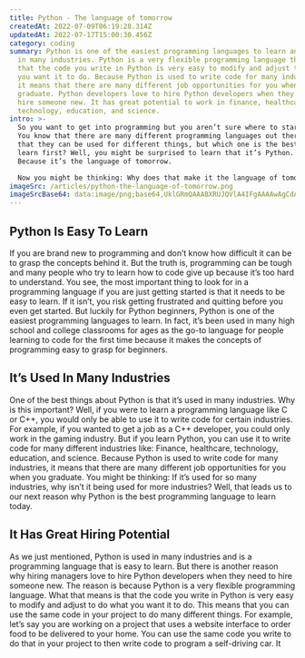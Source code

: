 ```yaml
---
title: Python - The language of tomorrow
createdAt: 2022-07-09T06:19:28.314Z
updatedAt: 2022-07-17T15:00:30.456Z
category: coding
summary: Python is one of the easiest programming languages to learn and is used
  in many industries. Python is a very flexible programming language that means
  that the code you write in Python is very easy to modify and adjust to do what
  you want it to do. Because Python is used to write code for many industries,
  it means that there are many different job opportunities for you when you
  graduate. Python developers love to hire Python developers when they need to
  hire someone new. It has great potential to work in finance, healthcare,
  technology, education, and science.
intro: >-
  So you want to get into programming but you aren’t sure where to start.
  You know that there are many different programming languages out there and
  that they can be used for different things, but which one is the best one to
  learn first? Well, you might be surprised to learn that it’s Python. Why?
  Because it’s the language of tomorrow. 

  Now you might be thinking: Why does that make it the language of tomorrow? After all, shouldn’t we be focusing on learning languages like COBOL that will help us in our future career as an accountant or something like that? Well… perhaps. But maybe not so much. See, while those other programming languages are great for some things, they aren’t so great for others. And when we take a look at what other programming languages won’t be able to do in the future because of their limitations (or maybe just their age), we see why programmers today are saying that Python is going to be the dominant language of tomorrow. Let’s dive into why by taking a look at several reasons why Python is a fantastic first programming language to learn today!
imageSrc: /articles/python-the-language-of-tomorrow.png
imageSrcBase64: data:image/png;base64,UklGRmQAAABXRUJQVlA4IFgAAAAwAgCdASoKAAoAAUAmJYwCdAYsjuKtoOmtwAD+/sFB6gsCa5ThXP51XzRB3V9XlgkhnxCTFkA/gPiIKIYnyz6BF7EHispqFtVHci2Rt7NWFG/KqOQAAAAA
---
```


## Python Is Easy To Learn

If you are brand new to programming and don’t know how difficult it can be to grasp the concepts behind it. But the truth is, programming can be tough and many people who try to learn how to code give up because it’s too hard to understand. You see, the most important thing to look for in a programming language if you are just getting started is that it needs to be easy to learn. If it isn’t, you risk getting frustrated and quitting before you even get started.
But luckily for Python beginners, Python is one of the easiest programming languages to learn. In fact, it’s been used in many high school and college classrooms for ages as the go-to language for people learning to code for the first time because it makes the concepts of programming easy to grasp for beginners.

## It’s Used In Many Industries

One of the best things about Python is that it’s used in many industries. Why is this important? Well, if you were to learn a programming language like C or C++, you would only be able to use it to write code for certain industries. For example, if you wanted to get a job as a C++ developer, you could only work in the gaming industry. But if you learn Python, you can use it to write code for many different industries like: Finance, healthcare, technology, education, and science.
Because Python is used to write code for many industries, it means that there are many different job opportunities for you when you graduate. You might be thinking: If it’s used for so many industries, why isn’t it being used for more industries? Well, that leads us to our next reason why Python is the best programming language to learn today.

## It Has Great Hiring Potential

As we just mentioned, Python is used in many industries and is a programming language that is easy to learn. But there is another reason why hiring managers love to hire Python developers when they need to hire someone new. The reason is because Python is a very flexible programming language. What that means is that the code you write in Python is very easy to modify and adjust to do what you want it to do.
This means that you can use the same code in your project to do many different things. For example, let’s say you are working on a project that uses a website interface to order food to be delivered to your home. You can use the same code you write to do that in your project to then write code to program a self-driving car. It
